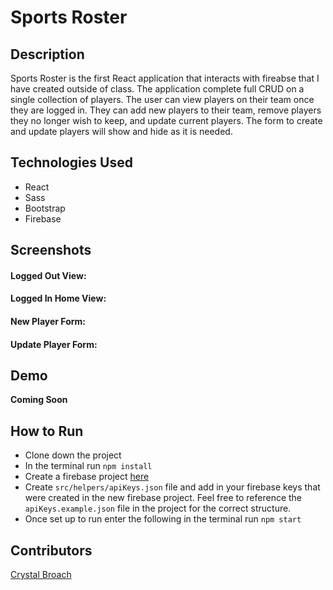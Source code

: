 # Sports Roster

## Description

Sports Roster is the first React application that interacts with fireabse that I have created outside of class.  The application complete full CRUD on a single collection of players.  The user can view players on their team once they are logged in.  They can add new players to their team, remove players they no longer wish to keep, and update current players.  The form to create and update players will show and hide as it is needed.

## Technologies Used

- React
- Sass
- Bootstrap
- Firebase

## Screenshots

#### Logged Out View:

#### Logged In Home View:

#### New Player Form:

#### Update Player Form:

## Demo

****Coming Soon****

## How to Run
- Clone down the project
- In the terminal run `npm install`
- Create a firebase project [here](https://console.firebase.google.com/)
- Create `src/helpers/apiKeys.json` file and add in your firebase keys that were created in the new firebase project.  Feel free to reference the `apiKeys.example.json` file in the project for the correct structure.
- Once set up to run enter the following in the terminal run `npm start`

## Contributors
[Crystal Broach](https://github.com/broach44)

